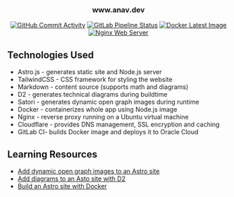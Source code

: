 <h3 align="center">www.anav.dev</h3>

<p align="center">
    <a href="https://github.com/anav5704/anav.dev/commits/main"><img src="https://img.shields.io/github/commit-activity/m/anav5704/anav.dev/main?logo=github&label=Commits&logoColor=white&color=white&labelColor=6E40C9" alt="GitHub Commit Activity"></a>
    <a href="https://gitlab.com/anav5704/anav.dev/-/pipelines"><img src="https://img.shields.io/gitlab/pipeline-status/anav5704%2Fanav.dev?logo=gitlab&label=Pipeline&logoColor=white&color=white&labelColor=FC6D26" alt="GitLab Pipeline Status"></a>
    <a href="https://hub.docker.com/r/anav5704/anav.dev/tags"><img src="https://img.shields.io/docker/v/anav5704/anav.dev?sort=semver&label=Image&logo=docker&logoColor=white&color=white&labelColor=2496ED" alt="Docker Latest Image"></a>
    <a href="https://www/anav.dev"><img src="https://img.shields.io/website?url=https://anav.dev&logo=nginx&label=Server&logoColor=white&color=white&labelColor=009639&up_message=online&down_message=offline" alt="Nginx Web Server"></a>
</p>

## Technologies Used

- Astro.js - generates static site and Node.js server
- TailwindCSS - CSS framework for styling the website
- Markdown - content source (supports math and diagrams)
- D2 - generates technical diagrams during buildtime
- Satori - generates dynamic open graph images during runtime
- Docker - containerizes whole app using Node.js image
- Nginx - reverse proxy running on a Ubuntu virtual machine
- Cloudflare - provides DNS management, SSL encryption and caching  
- GitLab CI- builds Docker image and deploys it to Oracle Cloud

## Learning Resources

- [Add dynamic open graph images to an Astro site](https://dietcode.io/p/astro-og)
- [Add diagrams to an Asto site with D2](https://aaronjbecker.com/posts/adding-d2-diagrams-to-astro)
- [Build an Astro site with Docker](https://docs.astro.build/en/recipes/docker)
